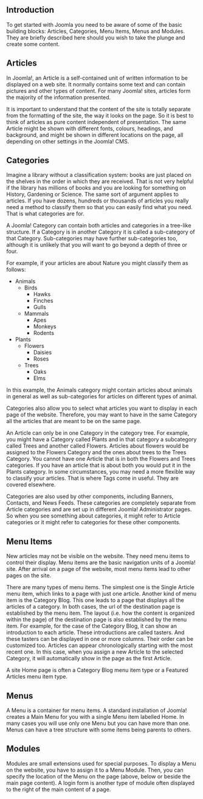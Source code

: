 <!-- Filename: J4.x:Articles_and_categories / Display title: Basic Concepts -->

## Introduction

To get started with Joomla you need to be aware of some of the basic building blocks: Articles, Categories, Menu Items, Menus and Modules. They are briefly described here should you wish to take the plunge and create some content.

## Articles

In Joomla!, an Article is a self-contained unit of written information to be displayed on a web site. It normally contains some text and can contain pictures and other types of content. For many Joomla! sites, articles form the majority of the information presented.

It is important to understand that the content of the site is totally separate from the formatting of the site, the way it looks on the page. So it is best to think of articles as pure content independent of presentation. The same Article might be shown with different fonts, colours, headings, and background, and might be shown in different locations on the page, all depending on other settings in the Joomla! CMS.

## Categories

Imagine a library without a classification system: books are just placed on the shelves in the order in which they are received. That is not very helpful if the library has millions of books and you are looking for something on History, Gardening or Science. The same sort of argument applies to articles. If you have dozens, hundreds or thousands of articles you really need a method to classify them so that you can easily find what you need. That is what categories are for.

A Joomla! Category can contain both articles and categories in a tree-like structure. If a Category is in another Category it is called a sub-category of that Category. Sub-categories may have further sub-categories too, although it is unlikely that you will want to go beyond a depth of three or four.

For example, if your articles are about Nature you might classify them as follows:

- Animals
  - Birds
    - Hawks
    - Finches
    - Gulls
  - Mammals
    - Apes
    - Monkeys
    - Rodents
- Plants
  - Flowers
    - Daisies
    - Roses
  - Trees
    - Oaks
    - Elms

In this example, the Animals category might contain articles about animals in general as well as sub-categories for articles on different types of animal.

Categories also allow you to select what articles you want to display in each page of the website. Therefore, you may want to have in the same Category all the articles that are meant to be on the same page. 

An Article can only be in one Category in the category tree. For example, you might have a Category called Plants and in that category a subcategory called Trees and another called Flowers. Articles about flowers would be assigned to the Flowers Category and the ones about trees to the Trees Category. You cannot have one Article that is in both the Flowers and Trees categories. If you have an article that is about both you would put it in the Plants category. In some circumstances, you may need a more flexible way to classify your articles. That is where Tags come in useful. They are covered elsewhere.

Categories are also used by other components, including Banners, Contacts, and News Feeds. These categories are completely separate from Article categories and are set up in different Joomla! Administrator pages. So when you see something about categories, it might refer to Article categories or it might refer to categories for these other components.

## Menu Items

New articles may not be visible on the website. They need menu items to control their display. Menu items are the basic navigation units of a Joomla! site. After arrival on a page of the website, most menu items lead to other pages on the site.

There are many types of menu items. The simplest one is the Single Article menu item, which links to a page with just one article. Another kind of menu item is the Category Blog. This one leads to a page that displays all the articles of a category. In both cases, the url of the destination page is established by the menu item. The layout (i.e. how the content is organized within the page) of the destination page is also established by the menu item. For example, for the case of the Category Blog, it can show an introduction to each article. These introductions are called tasters. And these tasters can be displayed in one or more columns. Their order can be customized too. Articles can appear chronologically starting with the most recent one. In this case, when you assign a new Article to the selected Category, it will automatically show in the page as the first Article.

A site Home page is often a Category Blog menu item type or a Featured Articles menu item type.

## Menus

A Menu is a container for menu items. A standard installation of Joomla! creates a Main Menu for you with a single Menu item labelled Home. In many cases you will use only one Menu but you can have more than one. Menus can have a tree structure with some items being parents to others.

## Modules

Modules are small extensions used for special purposes. To display a Menu on the website, you have to assign it to a Menu Module. Then, you can specify the location of the Menu on the page (above, below or beside the main page content). A login form is another type of module often displayed to the right of the main content of a page.
